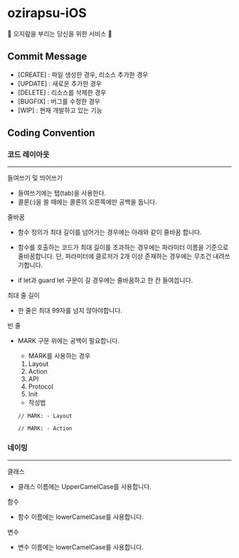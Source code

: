 # ozirapsu-iOS
🤗 오지랖을 부리는 당신을 위한 서비스 🤗



## Commit Message

* [CREATE] : 파일 생성한 경우, 리소스 추가한 경우
* [UPDATE] : 새로운 추가한 경우
* [DELETE] : 리소스를 삭제한 경우
* [BUGFIX] : 버그를 수정한 경우
* [WIP] : 현재 개발하고 있는 기능

## Coding Convention

### 코드 레이아웃
---
들여쓰기 및 띄어쓰기
- 들여쓰기에는 탭(tab)을 사용한다.
- 콜론(:)을 쓸 때에는 콜론의 오른쪽에만 공백을 둡니다.

줄바꿈
- 함수 정의가 최대 길이를 넘어가는 경우에는 아래와 같이 줄바꿈 합니다.
- 함수를 호출하는 코드가 최대 길이를 초과하는 경우에는 파라미터 이름을 기준으로 줄바꿈합니다.
단, 파라미터에 클로저가 2개 이상 존재하는 경우에는 무조건 내려쓰기합니다.

- if let과 guard let 구문이 길 경우에는 줄바꿈하고 한 칸 들여씁니다.

최대 줄 길이
- 한 줄은 최대 99자를 넘지 않아야합니다.

빈 줄
- MARK 구문 위에는 공백이 필요합니다.
    - MARK를 사용하는 경우

    1. Layout
    2. Action
    3. API
    4. Protocol
    5. Init

    - 작성법
    ```
    // MARK: - Layout

    // MARK: - Action

### 네이밍
---
클래스
- 클래스 이름에는 UpperCamelCase를 사용합니다.

함수
- 함수 이름에는 lowerCamelCase를 사용합니다.

변수
- 변수 이름에는 lowerCamelCase를 사용합니다.
